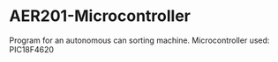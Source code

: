 # AER201-Microcontroller

Program for an autonomous can sorting machine.
Microcontroller used: PIC18F4620

